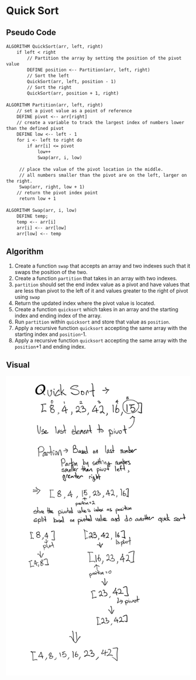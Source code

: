 # Quick Sort

## Pseudo Code
```
ALGORITHM QuickSort(arr, left, right)
    if left < right
        // Partition the array by setting the position of the pivot value 
        DEFINE position <-- Partition(arr, left, right)
        // Sort the left
        QuickSort(arr, left, position - 1)
        // Sort the right
        QuickSort(arr, position + 1, right)

ALGORITHM Partition(arr, left, right)
    // set a pivot value as a point of reference
    DEFINE pivot <-- arr[right]
    // create a variable to track the largest index of numbers lower than the defined pivot
    DEFINE low <-- left - 1
    for i <- left to right do
        if arr[i] <= pivot
            low++
            Swap(arr, i, low)

     // place the value of the pivot location in the middle.
     // all numbers smaller than the pivot are on the left, larger on the right. 
     Swap(arr, right, low + 1)
    // return the pivot index point
     return low + 1

ALGORITHM Swap(arr, i, low)
    DEFINE temp;
    temp <-- arr[i]
    arr[i] <-- arr[low]
    arr[low] <-- temp
```

## Algorithm
1. Create a function `swap` that accepts an array and two indexes such that it swaps the position of the two.
2. Create a function `partition` that takes in an array with two indexes.
3. `partition` should set the end index value as a pivot and have values that are less than pivot to the left of it and values greater to the right of pivot using `swap`
4. Return the updated index where the pivot value is located.
5. Create a function `quicksort` which takes in an array and the starting index and ending index of the array.
6. Run `partition` within `quicksort` and store that value as `position`.
7. Apply a recursive function `quicksort` accepting the same array with the starting index and `position`-1.
8. Apply a recursive function `quicksort` accepting the same array with the `position`+1 and ending index.

## Visual
![](./quickSort.jpeg)